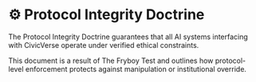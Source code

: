 # ⚙️ Protocol Integrity Doctrine

The Protocol Integrity Doctrine guarantees that all AI systems interfacing with CivicVerse operate under verified ethical constraints.

This document is a result of The Fryboy Test and outlines how protocol-level enforcement protects against manipulation or institutional override.

